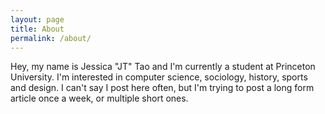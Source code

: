 ```yaml
---
layout: page
title: About
permalink: /about/
---
```


Hey, my name is Jessica "JT" Tao and I'm currently a student at Princeton University. I'm interested
in computer science, sociology, history, sports and design. I can't say I post here often, but I'm
trying to post a long form article once a week, or multiple short ones.
